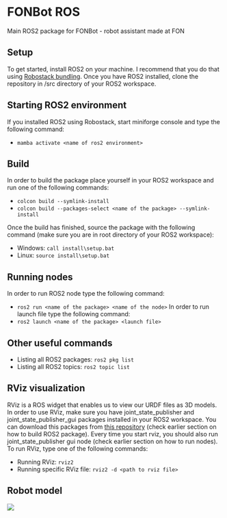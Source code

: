 # FONBot ROS
Main ROS2 package for FONBot - robot assistant made at FON

## Setup
To get started, install ROS2 on your machine. I recommend that you do that using [Robostack bundling](https://robostack.github.io/).
Once you have ROS2 installed, clone the repository in /src directory of your ROS2 workspace.<br>

## Starting ROS2 environment
If you installed ROS2 using Robostack, start miniforge console and type the following command:
- ```mamba activate <name of ros2 environment>```

## Build
In order to build the package place yourself in your ROS2 workspace and run one of the following commands:
- ```colcon build --symlink-install```
- ```colcon build --packages-select <name of the package> --symlink-install```

Once the build has finished, source the package with the following command (make sure you are in root directory of your ROS2 workspace):
- Windows: ```call install\setup.bat```
- Linux: ```source install\setup.bat```

## Running nodes
In order to run ROS2 node type the following command:
- ```ros2 run <name of the package> <name of the node>```
In order to run launch file type the following command:
- ```ros2 launch <name of the package> <launch file>```

## Other useful commands
- Listing all ROS2 packages: ```ros2 pkg list```
- Listing all ROS2 topics: ```ros2 topic list```

## RViz visualization
RViz is a ROS widget that enables us to view our URDF files as 3D models. In order to use RViz, make sure you have joint_state_publisher and joint_state_publisher_gui packages installed in your ROS2 workspace. You can download this packages from [this repository](https://github.com/ros/joint_state_publisher/tree/ros2) (check earlier section on how to build ROS2 package). Every time you start rviz, you should also run joint_state_publisher gui node (check earlier section on how to run nodes). <br>
To run RViz, type one of the following commands:
- Running RViz: ```rviz2```
- Running specific RViz file: ```rviz2 -d <path to rviz file>```

## Robot model
![](https://github.com/StefanJo3107/fonbot_ros/blob/master/models/FonbotRViz.gif)
